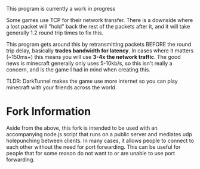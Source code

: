 This program is currently a work in progress  
  
Some games use TCP for their network transfer. There is a downside where a lost packet will "hold" back the rest of the packets after it, and it will take generally 1.2 round trip times to fix this.  
  
This program gets around this by retransmitting packets BEFORE the round trip delay, basically __trades bandwidth for latency__. In cases where it matters (~150ms+) this means you will use __3-4x the network traffic__. The good news is minecraft generally only uses 5-10kb/s, so this isn't really a concern, and is the game I had in mind when creating this.  
  
TLDR: DarkTunnel makes the game use more internet so you can play minecraft with your friends across the world.  

# Fork Information

Aside from the above, this fork is intended to be used with an accompanying node.js script that runs on a public server and mediates udp holepunching between clients. In many cases, it allows people to connect to each other without the need for port forwarding. This can be useful for people that for some reason do not want to or are unable to use port forwarding. 
